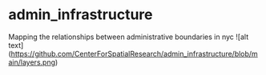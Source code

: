 # admin_infrastructure
Mapping the relationships between administrative boundaries in nyc
![alt text] (https://github.com/CenterForSpatialResearch/admin_infrastructure/blob/main/layers.png)
